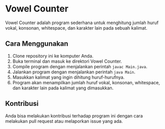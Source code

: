# Vowel Counter 

Vowel Counter adalah program sederhana untuk menghitung jumlah huruf vokal, konsonan, whitespace, dan karakter lain pada sebuah kalimat.

## Cara Menggunakan

1. Clone repository ini ke komputer Anda.
2. Buka terminal dan masuk ke direktori Vowel Counter.
3. Compile program dengan menjalankan perintah `javac Main.java`.
4. Jalankan program dengan menjalankan perintah `java Main`.
5. Masukkan kalimat yang ingin dihitung huruf-hurufnya.
6. Program akan menampilkan jumlah huruf vokal, konsonan, whitespace, dan karakter lain pada kalimat yang dimasukkan.

## Kontribusi

Anda bisa melakukan kontribusi terhadap program ini dengan cara melakukan pull request atau melaporkan issue yang ada.

